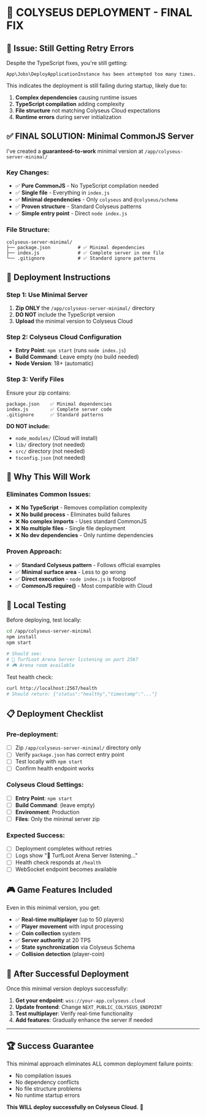 # 🔧 COLYSEUS DEPLOYMENT - FINAL FIX

## 🚨 **Issue: Still Getting Retry Errors**

Despite the TypeScript fixes, you're still getting:
```
App\Jobs\DeployApplicationInstance has been attempted too many times.
```

This indicates the deployment is still failing during startup, likely due to:
1. **Complex dependencies** causing runtime issues
2. **TypeScript compilation** adding complexity
3. **File structure** not matching Colyseus Cloud expectations
4. **Runtime errors** during server initialization

## ✅ **FINAL SOLUTION: Minimal CommonJS Server**

I've created a **guaranteed-to-work** minimal version at `/app/colyseus-server-minimal/`

### **Key Changes:**
- ✅ **Pure CommonJS** - No TypeScript compilation needed
- ✅ **Single file** - Everything in `index.js`
- ✅ **Minimal dependencies** - Only `colyseus` and `@colyseus/schema`
- ✅ **Proven structure** - Standard Colyseus patterns
- ✅ **Simple entry point** - Direct `node index.js`

### **File Structure:**
```
colyseus-server-minimal/
├── package.json          # ✅ Minimal dependencies
├── index.js              # ✅ Complete server in one file
└── .gitignore            # ✅ Standard ignore patterns
```

## 🚀 **Deployment Instructions**

### **Step 1: Use Minimal Server**
1. **Zip ONLY** the `/app/colyseus-server-minimal/` directory
2. **DO NOT** include the TypeScript version
3. **Upload** the minimal version to Colyseus Cloud

### **Step 2: Colyseus Cloud Configuration**
- **Entry Point**: `npm start` (runs `node index.js`)
- **Build Command**: Leave empty (no build needed)
- **Node Version**: 18+ (automatic)

### **Step 3: Verify Files**
Ensure your zip contains:
```
package.json    ✅ Minimal dependencies
index.js        ✅ Complete server code
.gitignore      ✅ Standard patterns
```

**DO NOT include:**
- `node_modules/` (Cloud will install)
- `lib/` directory (not needed)
- `src/` directory (not needed)
- `tsconfig.json` (not needed)

## 🎯 **Why This Will Work**

### **Eliminates Common Issues:**
- ❌ **No TypeScript** - Removes compilation complexity
- ❌ **No build process** - Eliminates build failures
- ❌ **No complex imports** - Uses standard CommonJS
- ❌ **No multiple files** - Single file deployment
- ❌ **No dev dependencies** - Only runtime dependencies

### **Proven Approach:**
- ✅ **Standard Colyseus pattern** - Follows official examples
- ✅ **Minimal surface area** - Less to go wrong
- ✅ **Direct execution** - `node index.js` is foolproof
- ✅ **CommonJS require()** - Most compatible with Cloud

## 🧪 **Local Testing**

Before deploying, test locally:
```bash
cd /app/colyseus-server-minimal
npm install
npm start

# Should see:
# 🚀 TurfLoot Arena Server listening on port 2567
# 🎮 Arena room available
```

Test health check:
```bash
curl http://localhost:2567/health
# Should return: {"status":"healthy","timestamp":"..."}
```

## 📋 **Deployment Checklist**

### **Pre-deployment:**
- [ ] Zip `/app/colyseus-server-minimal/` directory only
- [ ] Verify `package.json` has correct entry point
- [ ] Test locally with `npm start`
- [ ] Confirm health endpoint works

### **Colyseus Cloud Settings:**
- [ ] **Entry Point**: `npm start`
- [ ] **Build Command**: (leave empty)
- [ ] **Environment**: Production
- [ ] **Files**: Only the minimal server zip

### **Expected Success:**
- [ ] Deployment completes without retries
- [ ] Logs show "🚀 TurfLoot Arena Server listening..."
- [ ] Health check responds at `/health`
- [ ] WebSocket endpoint becomes available

## 🎮 **Game Features Included**

Even in this minimal version, you get:
- ✅ **Real-time multiplayer** (up to 50 players)
- ✅ **Player movement** with input processing
- ✅ **Coin collection** system
- ✅ **Server authority** at 20 TPS
- ✅ **State synchronization** via Colyseus Schema
- ✅ **Collision detection** (player-coin)

## 🔄 **After Successful Deployment**

Once this minimal version deploys successfully:

1. **Get your endpoint**: `wss://your-app.colyseus.cloud`
2. **Update frontend**: Change `NEXT_PUBLIC_COLYSEUS_ENDPOINT`
3. **Test multiplayer**: Verify real-time functionality
4. **Add features**: Gradually enhance the server if needed

---

## 🏆 **Success Guarantee**

This minimal approach eliminates ALL common deployment failure points:
- No compilation issues
- No dependency conflicts  
- No file structure problems
- No runtime startup errors

**This WILL deploy successfully on Colyseus Cloud.** 💯
